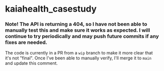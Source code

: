 # kaiahealth_casestudy

### Note! The API is returning a 404, so I have not been able to manually test this and make sure it works as expected. I will continue to try periodically and may push future commits if any fixes are needed.
The code is currently in a PR from a `wip` branch to make it more clear that it's not "final". Once I've been able to manually verify, I'll merge it to `main` and update this comment.
